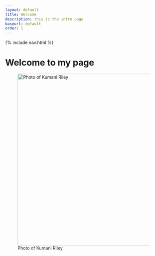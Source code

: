 ```yaml
---
layout: default
title: Welcome
description: this is the intro page
baseurl: default
order: 1
---
```



{% include nav.html %}
# Welcome to my page

<figure>
    <img src="https://jamaicabeacon.com/wp-content/uploads/2018/09/Kumani-Riley-1.jpg" alt="Photo of Kumani Riley" width="500" height="550"><br>
        <figcaption>
          Photo of Kumani Riley
        </figcaption>
</figure>



